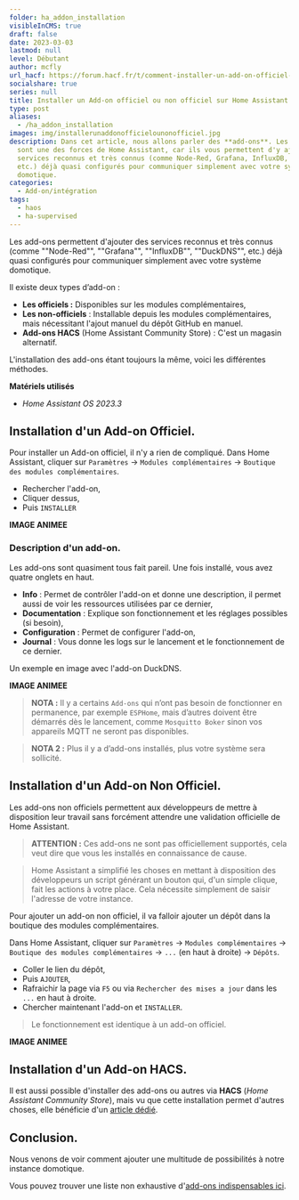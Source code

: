 ```yaml
---
folder: ha_addon_installation
visibleInCMS: true
draft: false
date: 2023-03-03
lastmod: null
level: Débutant
author: mcfly
url_hacf: https://forum.hacf.fr/t/comment-installer-un-add-on-officiel-et-non-officiel/2071/
socialshare: true
series: null
title: Installer un Add-on officiel ou non officiel sur Home Assistant
type: post
aliases:
  - /ha_addon_installation
images: img/installerunaddonofficielounonofficiel.jpg
description: Dans cet article, nous allons parler des **add-ons**. Les add-ons
  sont une des forces de Home Assistant, car ils vous permettent d'y ajouter des
  services reconnus et très connus (comme Node-Red, Grafana, InfluxDB, DuckDNS,
  etc.) déjà quasi configurés pour communiquer simplement avec votre système
  domotique.
categories:
  - Add-on/intégration
tags:
  - haos
  - ha-supervised
---
```

Les add-ons permettent d'ajouter des services reconnus et très connus (comme ""Node-Red"", ""Grafana"", ""InfluxDB"", ""DuckDNS"", etc.) déjà quasi configurés pour communiquer simplement avec votre système domotique.

Il existe deux types d’add-on :
* **Les officiels :** Disponibles sur les modules complémentaires,
* **Les non-officiels** : Installable depuis les modules complémentaires, mais nécessitant l'ajout manuel du dépôt GitHub en manuel.
* **Add-ons HACS** (Home Assistant Community Store) : C'est un magasin alternatif.

L'installation des add-ons étant toujours la même, voici les différentes méthodes.

**Matériels utilisés**
* *Home Assistant OS 2023.3*

## Installation d'un Add-on Officiel.
Pour installer un Add-on officiel, il n'y a rien de compliqué.
Dans Home Assistant, cliquer sur `Paramètres` -> `Modules complémentaires` -> `Boutique des modules complémentaires`.

* Rechercher l'add-on,
* Cliquer dessus,
* Puis `INSTALLER`

**IMAGE ANIMEE**

### Description d'un add-on.
Les add-ons sont quasiment tous fait pareil.
Une fois installé, vous avez quatre onglets en haut.

* **Info** : Permet de contrôler l'add-on et donne une description, il permet aussi de voir les ressources utilisées par ce dernier,
* **Documentation** : Explique son fonctionnement et les réglages possibles (si besoin),
* **Configuration** : Permet de configurer l'add-on,
* **Journal** : Vous donne les logs sur le lancement et le fonctionnement de ce dernier.

Un exemple en image avec l'add-on DuckDNS.

**IMAGE ANIMEE**

>**NOTA :** Il y a certains `Add-ons`  qui n’ont pas besoin de fonctionner en permanence, par exemple `ESPHome`, mais d’autres doivent être démarrés dès le lancement, comme `Mosquitto Boker` sinon vos appareils MQTT ne seront pas disponibles.

>**NOTA 2 :**  Plus il y a d’add-ons installés, plus votre système sera sollicité.

## Installation d'un Add-on Non Officiel.
Les add-ons non officiels permettent aux développeurs de mettre à disposition leur travail sans forcément attendre une validation officielle de Home Assistant.

>**ATTENTION :** Ces add-ons ne sont pas officiellement supportés, cela veut dire que vous les installés en connaissance de cause.

>Home Assistant a simplifié les choses en mettant à disposition des développeurs un script générant un bouton qui, d'un simple clique, fait les actions à votre place. Cela nécessite simplement de saisir l'adresse de votre instance.

Pour ajouter un add-on non officiel, il va falloir ajouter un dépôt dans la boutique des modules complémentaires.

Dans Home Assistant, cliquer sur `Paramètres` -> `Modules complémentaires` -> `Boutique des modules complémentaires` -> `...` (en haut à droite) -> `Dépôts`.

* Coller le lien du dépôt,
* Puis `AJOUTER`,
* Rafraichir la page via `F5` ou via `Rechercher des mises a jour` dans les `...` en haut à droite.
* Chercher maintenant l'add-on et `INSTALLER`.

>Le fonctionnement est identique à un add-on officiel.

**IMAGE ANIMEE**

## Installation d'un Add-on HACS.
Il est aussi possible d'installer des add-ons ou autres via **HACS** (*Home Assistant Community Store*), mais vu que cette installation permet d'autres choses, elle bénéficie d'un [article dédié](/hacs_installation).

## Conclusion.
Nous venons de voir comment ajouter une multitude de possibilités à notre instance domotique.

Vous pouvez trouver une liste non exhaustive d'[add-ons indispensables ici](https://dev.hacf.fr/blog/ha_commencer_base_solide/#quels-sont-les-add-ons-indispensables).
